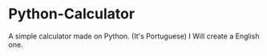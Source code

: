# Python-Calculator
A simple calculator made on Python. (It's Portuguese) I Will create a English one.
